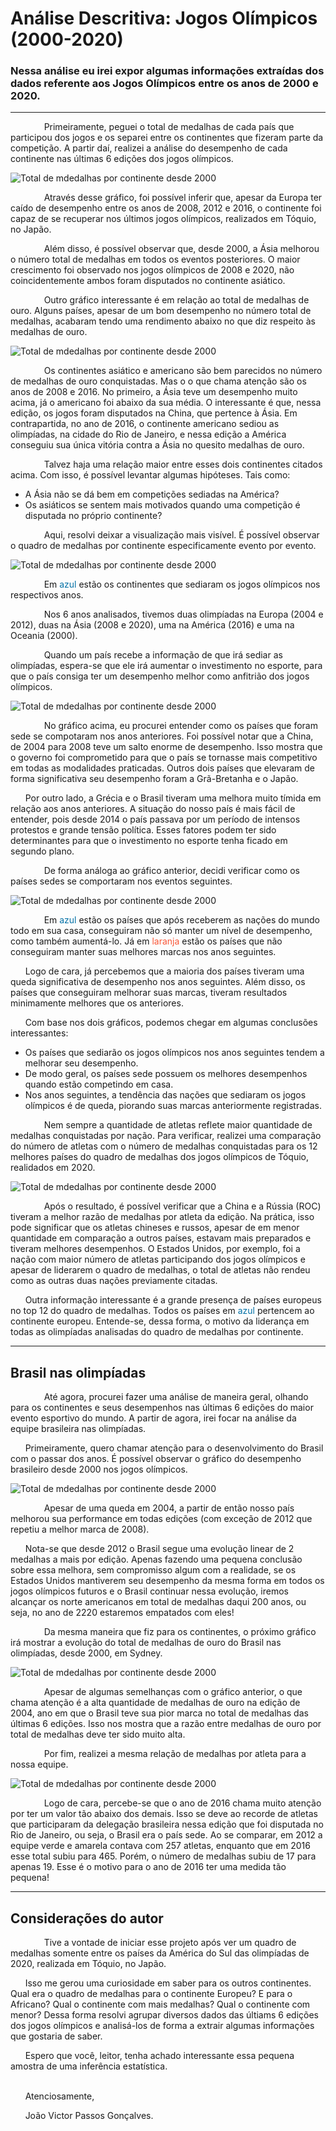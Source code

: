 # Análise Descritiva: Jogos Olímpicos (2000-2020)

### Nessa análise eu irei expor algumas informações extraídas dos dados referente aos Jogos Olímpicos entre os anos de 2000 e 2020.

---
<div style="text-indent: 30px;">
&nbsp;&nbsp;&nbsp;&nbsp;&nbsp;&nbsp;Primeiramente, peguei o total de medalhas de cada país que participou dos jogos e os separei entre os continentes que fizeram parte da competição. A partir daí, realizei a análise do desempenho de cada continente nas últimas 6 edições dos jogos olímpicos.
</div>

<p align="right">

![Total de mdedalhas por continente desde 2000](https://github.com/joaovpassos/Olympic-Games-analysis/blob/main/photos/graf1.png)

</p>

<div style="text-indent: 30px;">
<p>
&nbsp;&nbsp;&nbsp;&nbsp;&nbsp;&nbsp;Através desse gráfico, foi possível inferir que, apesar da Europa ter caído de desempenho entre os anos de 2008, 2012 e 2016, o continente foi capaz de se recuperar nos últimos jogos olímpicos, realizados em Tóquio, no Japão.
</p>

<p>
&nbsp;&nbsp;&nbsp;&nbsp;&nbsp;&nbsp;Além disso, é possível observar que, desde 2000, a Ásia melhorou o número total de medalhas em todos os eventos posteriores. O maior crescimento foi observado nos jogos olímpicos de 2008 e 2020, não coincidentemente ambos foram disputados no continente asiático.
</p>
</div>

<div style="text-indent: 30px;">
&nbsp;&nbsp;&nbsp;&nbsp;&nbsp;&nbsp;Outro gráfico interessante é em relação ao total de medalhas de ouro. Alguns países, apesar de um bom desempenho no número total de medalhas, acabaram tendo uma rendimento abaixo no que diz respeito às medalhas de ouro.
</div>

<p align="right">


![Total de mdedalhas por continente desde 2000](https://github.com/joaovpassos/Olympic-Games-analysis/blob/main/photos/graf2.png)

</p>

<div style="text-indent: 30px;">
<p>
&nbsp;&nbsp;&nbsp;&nbsp;&nbsp;&nbsp;Os continentes asiático e americano são bem parecidos no número de medalhas de ouro conquistadas. Mas o o que chama atenção são os anos de 2008 e 2016. No primeiro, a Ásia teve um desempenho muito acima, já o americano foi abaixo da sua média. O interessante é que, nessa edição, os jogos foram disputados na China, que pertence à Ásia. Em contrapartida, no ano de 2016, o continente americano sediou as olimpíadas, na cidade do Rio de Janeiro, e nessa edição a América conseguiu sua única vitória contra a Ásia no quesito medalhas de ouro.
</p>

<p>
&nbsp;&nbsp;&nbsp;&nbsp;&nbsp;&nbsp;Talvez haja uma relação maior entre esses dois continentes citados acima. Com isso, é possível levantar algumas hipóteses. Tais como:
</p>
</div>

 - A Ásia não se dá bem em competições sediadas na América?
 - Os asiáticos se sentem mais motivados quando uma competição é disputada no próprio continente?

<div style="text-indent: 30px;">
&nbsp;&nbsp;&nbsp;&nbsp;&nbsp;&nbsp;Aqui, resolvi deixar a visualização mais visível. É possível observar o quadro de medalhas por continente especificamente evento por evento.
</div>

<p align="right">


![Total de mdedalhas por continente desde 2000](https://github.com/joaovpassos/Olympic-Games-analysis/blob/main/photos/graf3_new.png)

</p>

<div style="text-indent: 30px;">
<p>
&nbsp;&nbsp;&nbsp;&nbsp;&nbsp;&nbsp;Em <span style="color:#0471A6">azul</span> estão os continentes que sediaram os jogos olímpicos nos respectivos anos.

&nbsp;&nbsp;&nbsp;&nbsp;&nbsp;&nbsp;Nos 6 anos analisados, tivemos duas olimpíadas na Europa (2004 e 2012), duas na Ásia (2008 e 2020), uma na América (2016) e uma na Oceania (2000).
</p>
</div>

<div>
<p style="text-indent: 30px;">
&nbsp;&nbsp;&nbsp;&nbsp;&nbsp;&nbsp;Quando um país recebe a informação de que irá sediar as olimpíadas, espera-se que ele irá aumentar o investimento no esporte, para que o país consiga ter um desempenho melhor como anfitrião dos jogos olímpicos.
</p>
</div>

<p align="right">


![Total de mdedalhas por continente desde 2000](https://github.com/joaovpassos/Olympic-Games-analysis/blob/main/photos/graf4.png)

</p>

<div>
<p style="text-indent: 30px;">
&nbsp;&nbsp;&nbsp;&nbsp;&nbsp;&nbsp;No gráfico acima, eu procurei entender como os países que foram sede se compotaram nos anos anteriores. Foi possível notar que a China, de 2004 para 2008 teve um salto enorme de desempenho. Isso mostra que o governo foi comprometido para que o país se tornasse mais competitivo em todas as modalidades praticadas. Outros dois países que elevaram de forma significativa seu desempenho foram a Grã-Bretanha e o Japão.

&nbsp;&nbsp;&nbsp;&nbsp;&nbsp;&nbsp;Por outro lado, a Grécia e o Brasil tiveram uma melhora muito tímida em relação aos anos anteriores. A situação do nosso país é mais fácil de entender, pois desde 2014 o país passava por um período de intensos protestos e grande tensão política. Esses fatores podem ter sido determinantes para que o investimento no esporte tenha ficado em segundo plano.
</p>
</div>

<div>
<p style="text-indent: 30px;">
&nbsp;&nbsp;&nbsp;&nbsp;&nbsp;&nbsp;De forma análoga ao gráfico anterior, decidi verificar como os países sedes se comportaram nos eventos seguintes.
</p>
</div>

<p align="right">


![Total de mdedalhas por continente desde 2000](https://github.com/joaovpassos/Olympic-Games-analysis/blob/main/photos/graf5.png)

</p>

<div>
<p style="text-indent: 30px;">
&nbsp;&nbsp;&nbsp;&nbsp;&nbsp;&nbsp;Em <span style="color:#0471A6">azul</span> estão os países que após receberem as nações do mundo todo em sua casa, conseguiram não só manter um nível de desempenho, como também aumentá-lo. Já em <span style="color:#F95738">laranja</span> estão os países que não conseguiram manter suas melhores marcas nos anos seguintes.

&nbsp;&nbsp;&nbsp;&nbsp;&nbsp;&nbsp;Logo de cara, já percebemos que a maioria dos países tiveram uma queda significativa de desempenho nos anos seguintes. Além disso, os países que conseguiram melhorar suas marcas, tiveram resultados minimamente melhores que os anteriores.

&nbsp;&nbsp;&nbsp;&nbsp;&nbsp;&nbsp;Com base nos dois gráficos, podemos chegar em algumas conclusões interessantes:
</p>
</div>

 - Os países que sediarão os jogos olímpicos nos anos seguintes tendem a melhorar seu desempenho.
 - De modo geral, os países sede possuem os melhores desempenhos quando estão competindo em casa.
 - Nos anos seguintes, a tendência das nações que sediaram os jogos olímpicos é de queda, piorando suas marcas anteriormente registradas.


<div>
<p style="text-indent: 30px;">
&nbsp;&nbsp;&nbsp;&nbsp;&nbsp;&nbsp;Nem sempre a quantidade de atletas reflete maior quantidade de medalhas conquistadas por nação. Para verificar, realizei uma comparação do número de atletas com o número de medalhas conquistadas para os 12 melhores países do quadro de medalhas dos jogos olímpicos de Tóquio, realidados em 2020.
</p>
</div>

<p align="right">

    
![Total de mdedalhas por continente desde 2000](https://github.com/joaovpassos/Olympic-Games-analysis/blob/main/photos/graf6_new.png)

</p>

<div>
<p style="text-indent: 30px;">
&nbsp;&nbsp;&nbsp;&nbsp;&nbsp;&nbsp;Após o resultado, é possível verificar que a China e a Rússia (ROC) tiveram a melhor razão de medalhas por atleta da edição. Na prática, isso pode significar que os atletas chineses e russos, apesar de em menor quantidade em comparação a outros países, estavam mais preparados e tiveram melhores desempenhos. O Estados Unidos, por exemplo, foi a nação com maior número de atletas participando dos jogos olímpicos e apesar de liderarem o quadro de medalhas, o total de atletas não rendeu como as outras duas nações previamente citadas.

&nbsp;&nbsp;&nbsp;&nbsp;&nbsp;&nbsp;Outra informação interessante é a grande presença de países europeus no top 12 do quadro de medalhas. Todos os países em <span style="color:#0471A6">azul</span> pertencem ao continente europeu. Entende-se, dessa forma, o motivo da liderança em todas as olimpíadas analisadas do quadro de medalhas por continente.
</p>
</div>

---
## Brasil nas olimpíadas
<div>
<p style="text-indent: 30px;">
&nbsp;&nbsp;&nbsp;&nbsp;&nbsp;&nbsp;Até agora, procurei fazer uma análise de maneira geral, olhando para os continentes e seus desempenhos nas últimas 6 edições do maior evento esportivo do mundo. A partir de agora, irei focar na análise da equipe brasileira nas olimpíadas.

&nbsp;&nbsp;&nbsp;&nbsp;&nbsp;&nbsp;Primeiramente, quero chamar atenção para o desenvolvimento do Brasil com o passar dos anos. É possível observar o gráfico do desempenho brasileiro desde 2000 nos jogos olímpicos.
</p>
</div>

<p align="right">


![Total de mdedalhas por continente desde 2000](https://github.com/joaovpassos/Olympic-Games-analysis/blob/main/photos/graf7.png)

</p>

<div>
<p style="text-indent: 30px;">
&nbsp;&nbsp;&nbsp;&nbsp;&nbsp;&nbsp;Apesar de uma queda em 2004, a partir de então nosso país melhorou sua performance em todas edições (com exceção de 2012 que repetiu a melhor marca de 2008).

&nbsp;&nbsp;&nbsp;&nbsp;&nbsp;&nbsp;Nota-se que desde 2012 o Brasil segue uma evolução linear de 2 medalhas a mais por edição. Apenas fazendo uma pequena conclusão sobre essa melhora, sem compromisso algum com a realidade, se os Estados Unidos mantiverem seu desempenho da mesma forma em todos os jogos olímpicos futuros e o Brasil continuar nessa evolução, iremos alcançar os norte americanos em total de medalhas daqui 200 anos, ou seja, no ano de 2220 estaremos empatados com eles!
</p>
</div>


<div>
<p style="text-indent: 30px;">
&nbsp;&nbsp;&nbsp;&nbsp;&nbsp;&nbsp;Da mesma maneira que fiz para os continentes, o próximo gráfico irá mostrar a evolução do total de medalhas de ouro do Brasil nas olimpíadas, desde 2000, em Sydney. 
</p>
</div>

<p align="right">


![Total de mdedalhas por continente desde 2000](https://github.com/joaovpassos/Olympic-Games-analysis/blob/main/photos/graf8.png)

</p>

<div>
<p style="text-indent: 30px;">
&nbsp;&nbsp;&nbsp;&nbsp;&nbsp;&nbsp;Apesar de algumas semelhanças com o gráfico anterior, o que chama atenção é a alta quantidade de medalhas de ouro na edição de 2004, ano em que o Brasil teve sua pior marca no total de medalhas das últimas 6 edições. Isso nos mostra que a razão entre medalhas de ouro por total de medalhas deve ter sido muito alta.
</p>
</div>

<div>
<p style="text-indent: 30px;">
&nbsp;&nbsp;&nbsp;&nbsp;&nbsp;&nbsp;Por fim, realizei a mesma relação de medalhas por atleta para a nossa equipe. 
</p>
</div>

<p align="right">


![Total de mdedalhas por continente desde 2000](https://github.com/joaovpassos/Olympic-Games-analysis/blob/main/photos/graf9.png)

</p>

<div>
<p style="text-indent: 30px;">
&nbsp;&nbsp;&nbsp;&nbsp;&nbsp;&nbsp;Logo de cara, percebe-se que o ano de 2016 chama muito atenção por ter um valor tão abaixo dos demais. Isso se deve ao recorde de atletas que participaram da delegação brasileira nessa edição que foi disputada no Rio de Janeiro, ou seja, o Brasil era o país sede. Ao se comparar, em 2012 a equipe verde e amarela contava com 257 atletas, enquanto que em 2016 esse total subiu para 465. Porém, o número de medalhas subiu de 17 para apenas 19. Esse é o motivo para o ano de 2016 ter uma medida tão pequena!
</p>
</div>

---

## Considerações do autor

<div>
<p style="text-indent: 30px;">
&nbsp;&nbsp;&nbsp;&nbsp;&nbsp;&nbsp;Tive a vontade de iniciar esse projeto após ver um quadro de medalhas somente entre os países da América do Sul das olimpíadas de 2020, realizada em Tóquio, no Japão.

&nbsp;&nbsp;&nbsp;&nbsp;&nbsp;&nbsp;Isso me gerou uma curiosidade em saber para os outros continentes. Qual era o quadro de medalhas para o continente Europeu? E para o Africano? Qual o continente com mais medalhas? Qual o continente com menor? Dessa forma resolvi agrupar diversos dados das últiams 6 edições dos jogos olímpicos e analisá-los de forma a extrair algumas informações que gostaria de saber.

&nbsp;&nbsp;&nbsp;&nbsp;&nbsp;&nbsp;Espero que você, leitor, tenha achado interessante essa pequena amostra de uma inferência estatística.
<br></br>

&nbsp;&nbsp;&nbsp;&nbsp;&nbsp;&nbsp;Atenciosamente,

&nbsp;&nbsp;&nbsp;&nbsp;&nbsp;&nbsp;João Victor Passos Gonçalves.

</p>
</div>

